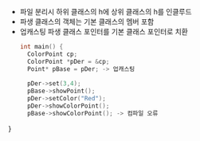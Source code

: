 - 파일 분리시 하위 클래스의 h에 상위 클래스의 h를 인클루드
- 파생 클래스의 객체는 기본 클래스의 멤버 포함
- 업캐스팅
  파생 클래스 포인터를 기본 클래스 포인터로 치환
  ```c++
  int main() {
	ColorPoint cp;
	ColorPoint *pDer = &cp;
	Point* pBase = pDer; -> 업캐스팅
	
	pDer->set(3,4);
	pBase->showPoint();
	pDer->setColor("Red");
	pDer->showColorPoint();
	pBase->showColorPoint(); -> 컴파일 오류
}
```

